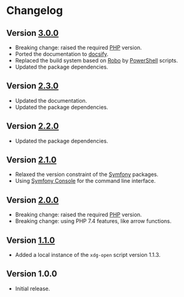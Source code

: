 # Changelog

## Version [3.0.0](https://git.belin.io/cedx/open.php/compare/v2.3.0...v3.0.0)
- Breaking change: raised the required [PHP](https://www.php.net) version.
- Ported the documentation to [docsify](https://docsify.js.org).
- Replaced the build system based on [Robo](https://robo.li) by [PowerShell](https://docs.microsoft.com/en-us/powershell) scripts.
- Updated the package dependencies.

## Version [2.3.0](https://git.belin.io/cedx/open.php/compare/v2.2.0...v2.3.0)
- Updated the documentation.
- Updated the package dependencies.

## Version [2.2.0](https://git.belin.io/cedx/open.php/compare/v2.1.0...v2.2.0)
- Updated the package dependencies.

## Version [2.1.0](https://git.belin.io/cedx/open.php/compare/v2.0.0...v2.1.0)
- Relaxed the version constraint of the [Symfony](https://symfony.com) packages.
- Using [Symfony Console](https://symfony.com/doc/current/components/console.html) for the command line interface.

## Version [2.0.0](https://git.belin.io/cedx/open.php/compare/v1.1.0...v2.0.0)
- Breaking change: raised the required [PHP](https://www.php.net) version.
- Breaking change: using PHP 7.4 features, like arrow functions.

## Version [1.1.0](https://git.belin.io/cedx/open.php/compare/v1.0.0...v1.1.0)
- Added a local instance of the `xdg-open` script version 1.1.3.

## Version 1.0.0
- Initial release.
